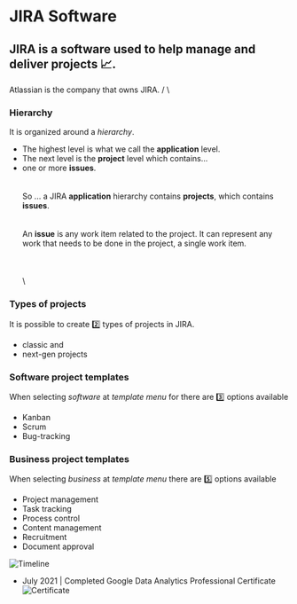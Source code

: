 # JIRA Software


## JIRA is a software used to help manage and deliver projects 📈.

Atlassian is the company that owns JIRA.
/
\
### Hierarchy
It is organized around a *hierarchy*.

- The highest level is what we call the **application** level.
- The next level is the **project** level which contains...
- one or more **issues**.
\
\
\
So ... a JIRA **application** hierarchy contains **projects**, which contains **issues**.
\
\
\
An **issue** is any work item related to the project.
It can represent any work that needs to be done in the project, a single work item.
\
\
\
\
\
### Types of projects
It is possible to create 2️⃣ types of projects in JIRA.
- classic and
- next-gen projects



### Software project templates
When selecting _software_ at _template menu_ for there are 3️⃣ options available 
- Kanban
- Scrum
- Bug-tracking

### Business project templates
When selecting _business_ at _template menu_ there are :five: options available 
- Project management
- Task tracking
- Process control
- Content management
- Recruitment
- Document approval

![Timeline](https://github.com/RosanaFSS/Timeline/blob/R-coding/giphy.gif)



* July 2021   | Completed Google Data Analytics Professional Certificate ![Certificate](https://github.com/RosanaFSS/Timeline/blob/main/CERTIFICATE_LANDING_PAGE_M474NZHHYG43.jpeg)

